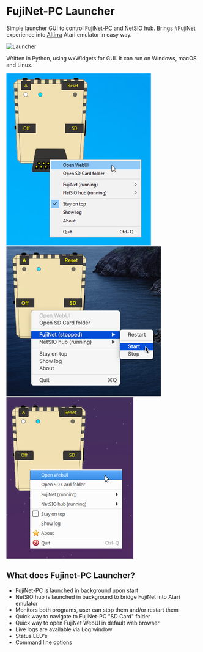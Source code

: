 # FujiNet-PC Launcher

Simple launcher GUI to control [FujiNet-PC](https://github.com/FujiNetWIFI/fujinet-pc) and [NetSIO hub](https://github.com/FujiNetWIFI/fujinet-emulator-bridge). Brings #FujiNet experience into [Altirra](https://virtualdub.org/altirra.html) Atari emulator in easy way.

![Launcher](fujinet-pc-launcher.png)

Written in Python, using wxWidgets for GUI. It can run on Windows, macOS and Linux.

![Launcher on Windows](launcher-windows.png)
![Launcher on macOS](launcher-macos.png)
![Launcher on Linux](launcher-linux.png)

## What does Fujinet-PC Launcher?
- FujiNet-PC is launched in background upon start
- NetSIO hub is launched in background to bridge FujiNet into Atari emulator
- Monitors both programs, user can stop them and/or restart them
- Quick way to navigate to FujiNet-PC "SD Card" folder
- Quick way to open FujiNet WebUI in default web browser
- Live logs are available via Log window
- Status LED's
- Command line options
